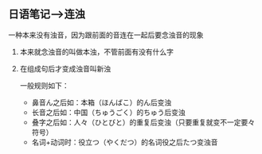 ## 日语笔记-->连浊

一种本来没有浊音，因为跟前面的音连在一起后要念浊音的现象

1. 本来就念浊音的叫做本浊，不管前面有没有什么字

2. 在组成句后才变成浊音叫新浊

   一般规则如下：

   - 鼻音ん之后如：本箱（ほんばこ）的ん后变浊
   - 长音之后如：中国（ちゅうごく）的ちゅう后变浊
   - 叠字之后如：人々（ひとびと）的重复后变浊（只要重复就变不一定要々符号）
   - 名词+动词时：役立つ（やくだつ）的名词役之后たつ变浊音

